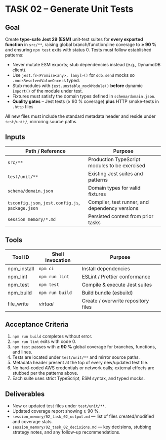# TASK 02 – Generate Unit Tests

## Goal

Create **type-safe Jest 29 (ESM)** unit-test suites for **every exported function** in `src/**`, raising global branch/function/line coverage to **≥ 90 %** and ensuring `npm test` exits with status 0.
Tests must follow established patterns:

* Never mutate ESM exports; stub dependencies instead (e.g., DynamoDB client).
* Use `jest.fn<Promise<any>, [any]>()` for `ddb.send` mocks so `.mockResolvedValueOnce` is typed.
* Stub modules with `jest.unstable_mockModule()` **before** dynamic `import()` of the module under test.
* Fixtures must satisfy the domain types defined in `schema/domain.json`.
* **Quality gates** – Jest tests (≥ 90 % coverage) **plus** HTTP smoke-tests in `.http` files

All new files must include the standard metadata header and reside under `test/unit/`, mirroring source paths.

## Inputs

| Path / Reference                                  | Purpose                                        |
| ------------------------------------------------- | ---------------------------------------------- |
| `src/**`                                          | Production TypeScript modules to be exercised  |
| `test/unit/**`                                    | Existing Jest suites and patterns              |
| `schema/domain.json`                              | Domain types for valid fixtures                |
| `tsconfig.json`, `jest.config.js`, `package.json` | Compiler, test runner, and dependency versions |
| `session_memory/*.md`                             | Persisted context from prior tasks             |

## Tools

| Tool ID      | Shell Invocation | Purpose                             |
| ------------ | ---------------- | ----------------------------------- |
| npm\_install | `npm ci`         | Install dependencies                |
| npm\_lint    | `npm run lint`   | ESLint / Prettier conformance       |
| npm\_test    | `npm test`       | Compile & execute Jest suites       |
| npm\_build   | `npm run build`  | Build bundle (esbuild)              |
| file\_write  | *virtual*        | Create / overwrite repository files |

## Acceptance Criteria

1. `npm run build` completes without error.
2. `npm run lint` exits with code 0.
3. `npm test` passes with **≥ 90 %** global coverage for branches, functions, and lines.
4. Tests are located under `test/unit/**` and mirror source paths.
5. Metadata header present at the top of every new/updated test file.
6. No hard-coded AWS credentials or network calls; external effects are stubbed per the patterns above.
7. Each suite uses strict TypeScript, ESM syntax, and typed mocks.

## Deliverables

* New or updated test files under `test/unit/**`.
* Updated coverage report showing ≥ 90 %.
* `session_memory/02_task_02_output.md` — list of files created/modified and coverage stats.
* `session_memory/02_task_02_decisions.md` — key decisions, stubbing strategy notes, and any follow-up recommendations.
